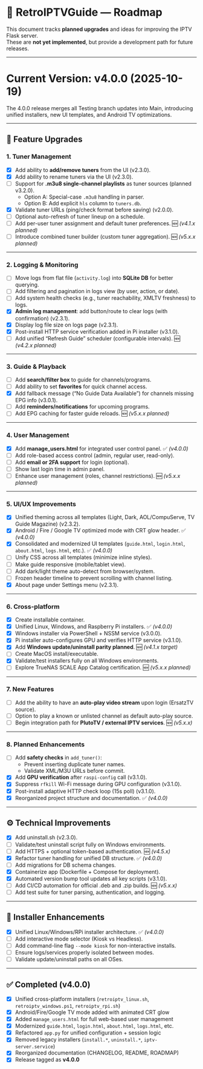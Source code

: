 # 📌 RetroIPTVGuide — Roadmap

This document tracks **planned upgrades** and ideas for improving the IPTV Flask server.  
These are **not yet implemented**, but provide a development path for future releases.

---
# Current Version: v4.0.0 (2025-10-19)
The 4.0.0 release merges all Testing branch updates into Main, introducing unified installers, new UI templates, and Android TV optimizations.

---

## 🔮 Feature Upgrades

### 1. Tuner Management
- [x] Add ability to **add/remove tuners** from the UI (v2.3.0).  
- [x] Add ability to rename tuners via the UI (v2.3.0).  
- [ ] Support for **.m3u8 single-channel playlists** as tuner sources (planned v3.2.0).  
  - Option A: Special-case `.m3u8` handling in parser.  
  - Option B: Add explicit `hls` column to `tuners.db`.  
- [x] Validate tuner URLs (ping/check format before saving) (v2.0.0).  
- [ ] Optional auto-refresh of tuner lineup on a schedule.  
- [ ] Add per-user tuner assignment and default tuner preferences. 🆕 *(v4.1.x planned)*  
- [ ] Introduce combined tuner builder (custom tuner aggregation). 🆕 *(v5.x.x planned)*  

---

### 2. Logging & Monitoring
- [ ] Move logs from flat file (`activity.log`) into **SQLite DB** for better querying.  
- [ ] Add filtering and pagination in logs view (by user, action, or date).  
- [ ] Add system health checks (e.g., tuner reachability, XMLTV freshness) to logs.  
- [x] **Admin log management**: add button/route to clear logs (with confirmation) (v2.3.1).  
- [x] Display log file size on logs page (v2.3.1).  
- [x] Post-install HTTP service verification added in Pi installer (v3.1.0).  
- [ ] Add unified “Refresh Guide” scheduler (configurable intervals). 🆕 *(v4.2.x planned)*  

---

### 3. Guide & Playback
- [ ] Add **search/filter box** to guide for channels/programs.  
- [ ] Add ability to set **favorites** for quick channel access.  
- [x] Add fallback message (“No Guide Data Available”) for channels missing EPG info (v3.0.1).  
- [ ] Add **reminders/notifications** for upcoming programs.  
- [ ] Add EPG caching for faster guide reloads. 🆕 *(v5.x.x planned)*  

---

### 4. User Management
- [x] Add **manage_users.html** for integrated user control panel. ✅ *(v4.0.0)*  
- [ ] Add role-based access control (admin, regular user, read-only).  
- [ ] Add **email or 2FA support** for login (optional).  
- [ ] Show last login time in admin panel.  
- [ ] Enhance user management (roles, channel restrictions). 🆕 *(v5.x.x planned)*  

---

### 5. UI/UX Improvements
- [x] Unified theming across all templates (Light, Dark, AOL/CompuServe, TV Guide Magazine) (v2.3.2).  
- [x] Android / Fire / Google TV optimized mode with CRT glow header. ✅ *(v4.0.0)*  
- [x] Consolidated and modernized UI templates (`guide.html`, `login.html`, `about.html`, `logs.html`, etc.). ✅ *(v4.0.0)*  
- [ ] Unify CSS across all templates (minimize inline styles).  
- [ ] Make guide responsive (mobile/tablet view).  
- [ ] Add dark/light theme auto-detect from browser/system.  
- [ ] Frozen header timeline to prevent scrolling with channel listing.  
- [x] About page under Settings menu (v2.3.1).  

---

### 6. Cross-platform
- [x] Create installable container.  
- [x] Unified Linux, Windows, and Raspberry Pi installers. ✅ *(v4.0.0)*  
- [x] Windows installer via PowerShell + NSSM service (v3.0.0).  
- [x] Pi installer auto-configures GPU and verifies HTTP service (v3.1.0).  
- [x] Add **Windows update/uninstall parity planned**. 🆕 *(v4.1.x target)*  
- [ ] Create MacOS install/executable.  
- [x] Validate/test installers fully on all Windows environments.  
- [ ] Explore TrueNAS SCALE App Catalog certification. 🆕 *(v5.x.x planned)*  

---

### 7. New Features
- [ ] Add the ability to have an **auto-play video stream** upon login (ErsatzTV source).  
- [ ] Option to play a known or unlisted channel as default auto-play source.  
- [ ] Begin integration path for **PlutoTV / external IPTV services**. 🆕 *(v5.x.x)*  

---

### 8. Planned Enhancements
- [ ] Add **safety checks** in `add_tuner()`:
  - Prevent inserting duplicate tuner names.
  - Validate XML/M3U URLs before commit.  
- [x] Add **GPU verification** after `raspi-config` call (v3.1.0).  
- [x] Suppress `rfkill` Wi-Fi message during GPU configuration (v3.1.0).  
- [x] Post-install adaptive HTTP check loop (15s poll) (v3.1.0).  
- [x] Reorganized project structure and documentation. ✅ *(v4.0.0)*  

---

## ⚙️ Technical Improvements
- [x] Add uninstall.sh (v2.3.0).  
- [ ] Validate/test uninstall script fully on Windows environments.  
- [ ] Add HTTPS + optional token-based authentication. 🆕 *(v4.5.x)*  
- [x] Refactor tuner handling for unified DB structure. ✅ *(v4.0.0)*  
- [ ] Add migrations for DB schema changes.  
- [x] Containerize app (Dockerfile + Compose for deployment).  
- [x] Automated version bump tool updates all key scripts (v3.1.0).  
- [ ] Add CI/CD automation for official .deb and .zip builds. 🆕 *(v5.x.x)*  
- [ ] Add test suite for tuner parsing, authentication, and logging.  

---

## 🍓 Installer Enhancements
- [x] Unified Linux/Windows/RPi installer architecture. ✅ *(v4.0.0)*  
- [ ] Add interactive mode selector (Kiosk vs Headless).  
- [ ] Add command-line flag `--mode kiosk` for non-interactive installs.  
- [ ] Ensure logs/services properly isolated between modes.  
- [ ] Validate update/uninstall paths on all OSes.  

---

## ✅ Completed (v4.0.0)
- [x] Unified cross-platform installers (`retroiptv_linux.sh`, `retroiptv_windows.ps1`, `retroiptv_rpi.sh`)  
- [x] Android/Fire/Google TV mode added with animated CRT glow  
- [x] Added `manage_users.html` for full web-based user management  
- [x] Modernized `guide.html`, `login.html`, `about.html`, `logs.html`, etc.  
- [x] Refactored `app.py` for unified configuration + session logic  
- [x] Removed legacy installers (`install.*`, `uninstall.*`, `iptv-server.service`)  
- [x] Reorganized documentation (CHANGELOG, README, ROADMAP)  
- [x] Release tagged as **v4.0.0**  
